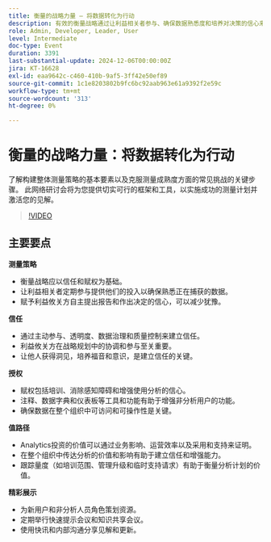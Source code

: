 ```yaml
---
title: 衡量的战略力量 — 将数据转化为行动
description: 有效的衡量战略通过让利益相关者参与、确保数据熟悉度和培养对决策的信心来建立信任和增强权能，而信任则通过透明度、数据治理和利益相关者协调建立起来，而增强权能则通过培训、可访问的工具和可操作的数据来实现，所有这些都有助于通过业务影响和运营效率展示分析的价值。
role: Admin, Developer, Leader, User
level: Intermediate
doc-type: Event
duration: 3391
last-substantial-update: 2024-12-06T00:00:00Z
jira: KT-16628
exl-id: eaa9642c-c460-410b-9af5-3ff42e50ef89
source-git-commit: 1c1e8203802b9fc6bc92aab963e61a9392f2e59c
workflow-type: tm+mt
source-wordcount: '313'
ht-degree: 0%

---
```


# 衡量的战略力量：将数据转化为行动

了解构建整体测量策略的基本要素以及克服测量成熟度方面的常见挑战的关键步骤。 此网络研讨会将为您提供切实可行的框架和工具，以实施成功的测量计划并激活您的见解。

>[!VIDEO](https://video.tv.adobe.com/v/3440935/?learn=on&enablevpops)

## 主要要点

**测量策略**

* 衡量战略应以信任和赋权为基础。
* 让利益相关者定期参与提供他们的投入以确保熟悉正在捕获的数据。
* 赋予利益攸关方自主提出报告和作出决定的信心，可以减少犹豫。

**信任**

* 通过主动参与、透明度、数据治理和质量控制来建立信任。
* 利益攸关方在战略规划中的协调和参与至关重要。
* 让他人获得洞见，培养福音和意识，是建立信任的关键。

**授权**

* 赋权包括培训、消除感知障碍和增强使用分析的信心。
* 注释、数据字典和仪表板等工具和功能有助于增强非分析用户的功能。
* 确保数据在整个组织中可访问和可操作性是关键。

**值路径**

* Analytics投资的价值可以通过业务影响、运营效率以及采用和支持来证明。
* 在整个组织中传达分析的价值和影响有助于建立信任和增强能力。
* 跟踪量度（如培训范围、管理升级和临时支持请求）有助于衡量分析计划的价值。

**精彩展示**

* 为新用户和非分析人员角色策划资源。
* 定期举行快速提示会议和知识共享会议。
* 使用快讯和内部沟通分享见解和更新。
